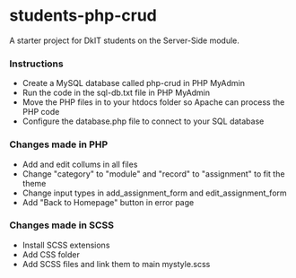 # students-php-crud
A starter project for DkIT students on the Server-Side module.
### Instructions
* Create a MySQL database called php-crud in PHP MyAdmin
* Run the code in the sql-db.txt file in PHP MyAdmin
* Move the PHP files in to your htdocs folder so Apache can process the PHP code
* Configure the database.php file to connect to your SQL database
### Changes made in PHP
* Add and edit collums in all files
* Change "category" to "module" and "record" to "assignment" to fit the theme
* Change input types in add_assignment_form and edit_assignment_form
* Add "Back to Homepage" button in error page
### Changes made in SCSS
* Install SCSS extensions
* Add CSS folder
* Add SCSS files and link them to main mystyle.scss